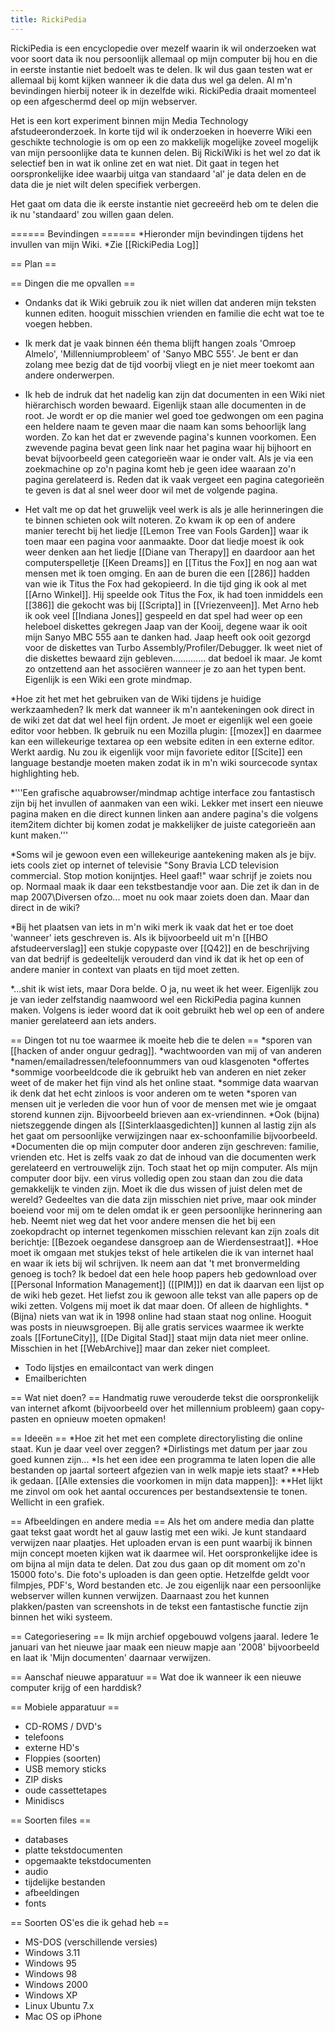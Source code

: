 ```yaml
---
title: RickiPedia
---
```

RickiPedia is een encyclopedie over mezelf waarin ik wil onderzoeken wat voor soort data ik nou persoonlijk allemaal op mijn computer bij hou en die in eerste instantie niet bedoelt was te delen. Ik wil dus gaan testen wat er allemaal bij komt kijken wanneer ik die data dus wel ga delen. Al m'n bevindingen hierbij noteer ik in dezelfde wiki. RickiPedia draait momenteel op een afgeschermd deel op mijn webserver.

Het is een kort experiment binnen mijn Media Technology afstudeeronderzoek. In korte tijd wil ik onderzoeken in hoeverre Wiki een geschikte technologie is om op een zo makkelijk mogelijke zoveel mogelijk van mijn persoonlijke data te kunnen delen. Bij RickiWiki is het wel zo dat ik selectief ben in wat ik online zet en wat niet. Dit gaat in tegen het oorspronkelijke idee waarbij uitga van standaard 'al' je data delen en de data die je niet wilt delen specifiek verbergen.

Het gaat om data die ik eerste instantie niet gecreeërd heb om te delen die ik nu 'standaard' zou willen gaan delen.

====== Bevindingen ======
*Hieronder mijn bevindingen tijdens het invullen van mijn Wiki.
*Zie [[RickiPedia Log]]

== Plan ==

== Dingen die me opvallen ==
* Ondanks dat ik Wiki gebruik zou ik niet willen dat anderen mijn teksten kunnen editen. hooguit misschien vrienden en familie die echt wat toe te voegen hebben.
* Ik merk dat je vaak binnen één thema blijft hangen zoals 'Omroep Almelo', 'Millenniumprobleem' of 'Sanyo MBC 555'. Je bent er dan zolang mee bezig dat de tijd voorbij vliegt en je niet meer toekomt aan andere onderwerpen.
* Ik heb de indruk dat het nadelig kan zijn dat documenten in een Wiki niet hiërarchisch worden bewaard. Eigenlijk staan alle documenten in de root. Je wordt er op die manier wel goed toe gedwongen om een pagina een heldere naam te geven maar die naam kan soms behoorlijk lang worden. Zo kan het dat er zwevende pagina's kunnen voorkomen. Een zwevende pagina bevat geen link naar het pagina waar hij bijhoort en bevat bijvoorbeeld geen categorieën waar ie onder valt. Als je via een zoekmachine op zo'n pagina komt heb je geen idee waaraan zo'n pagina gerelateerd is. Reden dat ik vaak vergeet een pagina categorieën te geven is dat al snel weer door wil met de volgende pagina.

* Het valt me op dat het gruwelijk veel werk is als je alle herinneringen die te binnen schieten ook wilt noteren. Zo kwam ik op een of andere manier terecht bij het liedje [[Lemon Tree van Fools Garden]] waar ik toen maar een pagina voor aanmaakte. Door dat liedje moest ik ook weer denken aan het liedje [[Diane van Therapy]] en daardoor aan het computerspelletje [[Keen Dreams]] en [[Titus the Fox]] en nog aan wat mensen met ik toen omging. En aan de buren die een [[286]] hadden van wie ik Titus the Fox had gekopieerd. In die tijd ging ik ook al met [[Arno Winkel]]. Hij speelde ook Titus the Fox, ik had toen inmiddels een [[386]] die gekocht was bij [[Scripta]] in [[Vriezenveen]]. Met Arno heb ik ook veel [[Indiana Jones]] gespeeld en dat spel had weer op een heleboel diskettes gekregen Jaap van der Kooij, degene waar ik ooit mijn Sanyo MBC 555 aan te danken had. Jaap heeft ook ooit gezorgd voor de diskettes van Turbo Assembly/Profiler/Debugger. Ik weet niet of die diskettes bewaard zijn gebleven............. dat bedoel ik maar. Je komt zo ontzettend aan het associëren wanneer je zo aan het typen bent. Eigenlijk is een Wiki een grote mindmap.

*Hoe zit het met het gebruiken van de Wiki tijdens je huidige werkzaamheden? Ik merk dat wanneer ik m'n aantekeningen ook direct in de wiki zet dat dat wel heel fijn ordent. Je moet er eigenlijk wel een goeie editor voor hebben. Ik gebruik nu een Mozilla plugin: [[mozex]] en daarmee kan een willekeurige textarea op een website editen in een externe editor. Werkt aardig. Nu zou ik eigenlijk voor mijn favoriete editor [[Scite]] een language bestandje moeten maken zodat ik in m'n wiki sourcecode syntax highlighting heb.

*'''Een grafische aquabrowser/mindmap achtige interface zou fantastisch zijn bij het invullen of aanmaken van een wiki. Lekker met insert een nieuwe pagina maken en die direct kunnen linken aan andere pagina's die volgens item2item dichter bij komen zodat je makkelijker de juiste categorieën aan kunt maken.'''

*Soms wil je gewoon even een willekeurige aantekening maken als je bijv. iets cools ziet op internet of televisie "Sony Bravia LCD television commercial. Stop motion konijntjes. Heel gaaf!" waar schrijf je zoiets nou op. Normaal maak ik daar een tekstbestandje voor aan. Die zet ik dan in de map 2007\Diversen ofzo... moet nu ook maar zoiets doen dan. Maar dan direct in de wiki?

*Bij het plaatsen van iets in m'n wiki merk ik vaak dat het er toe doet 'wanneer' iets geschreven is. Als ik bijvoorbeeld uit m'n [[HBO afstudeerverslag]] een stukje copypaste over [[Q42]] en de beschrijving van dat bedrijf is gedeeltelijk verouderd dan vind ik dat ik het op een of andere manier in context van plaats en tijd moet zetten.

*...shit ik wist iets, maar Dora belde. O ja, nu weet ik het weer. Eigenlijk zou je van ieder zelfstandig naamwoord wel een RickiPedia pagina kunnen maken. Volgens is ieder woord dat ik ooit gebruikt heb wel op een of andere manier gerelateerd aan iets anders.

== Dingen tot nu toe waarmee ik moeite heb die te delen ==
*sporen van [[hacken of ander onguur gedrag]].
*wachtwoorden van mij of van anderen
*namen/emailadressen/telefoonnummers van oud klasgenoten
*offertes
*sommige voorbeeldcode die ik gebruikt heb van anderen en niet zeker weet of de maker het fijn vind als het online staat.
*sommige data waarvan ik denk dat het echt zinloos is voor anderen om te weten
*sporen van mensen uit je verleden die voor hun of voor de mensen met wie je omgaat storend kunnen zijn. Bijvoorbeeld brieven aan ex-vriendinnen.
*Ook (bijna) nietszeggende dingen als [[Sinterklaasgedichten]] kunnen al lastig zijn als het gaat om persoonlijke verwijzingen naar ex-schoonfamilie bijvoorbeeld.
*Documenten die op mijn computer door anderen zijn geschreven: familie, vrienden etc. Het is zelfs vaak zo dat de inhoud van die documenten werk gerelateerd en vertrouwelijk zijn. Toch staat het op mijn computer. Als mijn computer door bijv. een virus volledig open zou staan dan zou die data gemakkelijk te vinden zijn. Moet ik die dus wissen of juist delen met de wereld? Gedeeltes van die data zijn misschien niet prive, maar ook minder boeiend voor mij om te delen omdat ik er geen persoonlijke herinnering aan heb. Neemt  niet weg dat het voor andere mensen die het bij een zoekopdracht op internet tegenkomen misschien relevant kan zijn zoals dit berichtje: [[Bezoek oegandese dansgroep aan de Wierdensestraat]].
*Hoe moet ik omgaan met stukjes tekst of hele artikelen die ik van internet haal en waar ik iets bij wil schrijven. Ik neem aan dat 't met bronvermelding genoeg is toch? Ik bedoel dat een hele hoop papers heb gedownload over [[Personal Information Management]] ([[PIM]]) en dat ik daarvan een lijst op de wiki heb gezet. Het liefst zou ik gewoon alle tekst van alle papers op de wiki zetten. Volgens mij moet ik dat maar doen. Of alleen de highlights.
*(Bijna) niets van wat ik in 1998 online had staan staat nog online. Hooguit was posts in nieuwsgroepen. Bij alle gratis services waarmee ik werkte zoals [[FortuneCity]], [[De Digital Stad]] staat mijn data niet meer online. Misschien in het [[WebArchive]] maar dan zeker niet compleet.
* Todo lijstjes en emailcontact van werk dingen
* Emailberichten

== Wat niet doen? ==
Handmatig ruwe verouderde tekst die oorspronkelijk van internet afkomt (bijvoorbeeld over het millennium probleem) gaan copy-pasten en opnieuw moeten opmaken!

== Ideeën ==
*Hoe zit het met een complete directorylisting die online staat. Kun je daar veel over zeggen?
*Dirlistings met datum per jaar zou goed kunnen zijn...
*Is het een idee een programma te laten lopen die alle bestanden op jaartal sorteert afgezien van in welk mapje iets staat?
**Heb ik gedaan. [[Alle extensies die voorkomen in mijn data mappen]]:
**Het lijkt me zinvol om ook het aantal occurences per bestandsextensie te tonen. Wellicht in een grafiek.

== Afbeeldingen en andere media ==
Als het om andere media dan platte gaat tekst gaat wordt het al gauw lastig met een wiki. Je kunt standaard verwijzen naar plaatjes. Het uploaden ervan is een punt waarbij ik binnen mijn concept moeten kijken wat ik daarmee wil. Het oorspronkelijke idee is om bijna al mijn data te delen. Dat zou dus gaan op dit moment om zo'n 15000 foto's. Die foto's uploaden is dan geen optie. Hetzelfde geldt voor filmpjes, PDF's, Word bestanden etc. Je zou eigenlijk naar een persoonlijke webserver willen kunnen verwijzen. Daarnaast zou het kunnen plakken/pasten van screenshots in de tekst een fantastische functie zijn binnen het wiki systeem.

== Categoriesering ==
Ik mijn archief opgebouwd volgens jaaral. Iedere 1e januari van het nieuwe jaar maak een nieuw mapje aan '2008' bijvoorbeeld en laat ik 'Mijn documenten' daarnaar verwijzen.

== Aanschaf nieuwe apparatuur ==
Wat doe ik wanneer ik een nieuwe computer krijg of een harddisk?

== Mobiele apparatuur ==
* CD-ROMS / DVD's
* telefoons
* externe HD's
* Floppies (soorten)
* USB memory sticks
* ZIP disks
* oude cassettetapes
* Minidiscs

== Soorten files ==
* databases
* platte tekstdocumenten
* opgemaakte tekstdocumenten
* audio
* tijdelijke bestanden
* afbeeldingen
* fonts

== Soorten OS'es die ik gehad heb ==
* MS-DOS (verschillende versies)
* Windows 3.11
* Windows 95
* Windows 98
* Windows 2000
* Windows XP
* Linux Ubuntu 7.x
* Mac OS op iPhone
